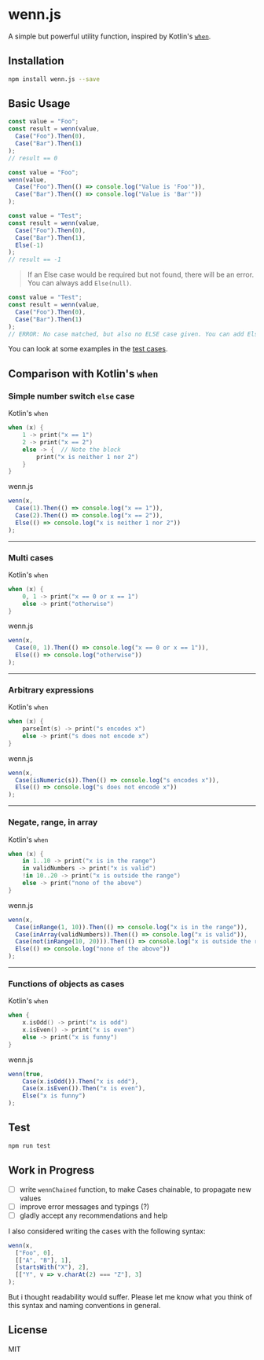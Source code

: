 # wenn.js
A simple but powerful utility function, inspired by Kotlin's [`when`](https://kotlinlang.org/docs/reference/control-flow.html#when-expression).

## Installation

```sh
npm install wenn.js --save
```

## Basic Usage

 
```typescript  
const value = "Foo";  
const result = wenn(value,  
  Case("Foo").Then(0),  
  Case("Bar").Then(1)
);  
// result == 0
```  

```typescript  
const value = "Foo";  
wenn(value,  
  Case("Foo").Then(() => console.log("Value is 'Foo'")),  
  Case("Bar").Then(() => console.log("Value is 'Bar'"))
);  
```  

```typescript  
const value = "Test";  
const result = wenn(value,  
  Case("Foo").Then(0),  
  Case("Bar").Then(1),  
  Else(-1)
);  
// result == -1
``` 
> If an Else case would be required but not found, there will be an error. You can always add `Else(null)`.
```typescript  
const value = "Test";  
const result = wenn(value,  
  Case("Foo").Then(0),  
  Case("Bar").Then(1)
);  
// ERROR: No case matched, but also no ELSE case given. You can add Else(null) to your cases to prevent an error.
``` 

You can look at some examples in the [test cases](https://github.com/JanMalch/wenn.js/blob/master/test/test.js).

## Comparison with Kotlin's `when`

### Simple number switch `else` case

Kotlin's `when`

```Kotlin
when (x) {  
	1 -> print("x == 1")  
	2 -> print("x == 2") 
	else -> {  // Note the block  
		print("x is neither 1 nor 2")  
	}  
}
``` 

wenn.js

```JavaScript 
wenn(x,  
  Case(1).Then(() => console.log("x == 1")),  
  Case(2).Then(() => console.log("x == 2")),  
  Else(() => console.log("x is neither 1 nor 2"))  
);
``` 

___

### Multi cases

Kotlin's `when`

```Kotlin
when (x) {
    0, 1 -> print("x == 0 or x == 1")
    else -> print("otherwise")
}
``` 

wenn.js

```JavaScript 
wenn(x,  
  Case(0, 1).Then(() => console.log("x == 0 or x == 1")),  
  Else(() => console.log("otherwise"))  
);
``` 

___

### Arbitrary expressions

Kotlin's `when`

```Kotlin
when (x) {
    parseInt(s) -> print("s encodes x")
    else -> print("s does not encode x")
}
``` 

wenn.js

```JavaScript 
wenn(x,  
  Case(isNumeric(s)).Then(() => console.log("s encodes x")),  
  Else(() => console.log("s does not encode x"))  
);
``` 

___

### Negate, range, in array

Kotlin's `when`

```Kotlin
when (x) {
    in 1..10 -> print("x is in the range")
    in validNumbers -> print("x is valid")
    !in 10..20 -> print("x is outside the range")
    else -> print("none of the above")
}
``` 

wenn.js

```JavaScript 
wenn(x,  
  Case(inRange(1, 10)).Then(() => console.log("x is in the range")),
  Case(inArray(validNumbers)).Then(() => console.log("x is valid")),
  Case(not(inRange(10, 20))).Then(() => console.log("x is outside the range")),  
  Else(() => console.log("none of the above"))  
);
``` 

___

### Functions of objects as cases

Kotlin's `when`

```Kotlin
when {
    x.isOdd() -> print("x is odd")
    x.isEven() -> print("x is even")
    else -> print("x is funny")
}
``` 

wenn.js

```JavaScript 
wenn(true,
    Case(x.isOdd()).Then("x is odd"),
    Case(x.isEven()).Then("x is even"),
    Else("x is funny")
);
``` 

## Test
```sh
npm run test
```

## Work in Progress

- [ ] write `wennChained` function, to make Cases chainable, to propagate new values
- [ ] improve error messages and typings (?) 
- [ ] gladly accept any recommendations and help

I also considered writing the cases with the following syntax:
```JavaScript
wenn(x,
  ["Foo", 0],
  [["A", "B"], 1],
  [startsWith("X"), 2],
  [["Y", v => v.charAt(2) === "Z"], 3]
);
```
But i thought readability would suffer. Please let me know what you think of this syntax and naming conventions in general.

## License
MIT
